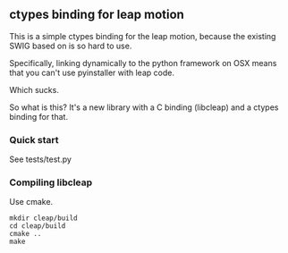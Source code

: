 ## ctypes binding for leap motion

This is a simple ctypes binding for the leap motion, because the existing
SWIG based on is so hard to use.

Specifically, linking dynamically to the python framework on OSX means
that you can't use pyinstaller with leap code.

Which sucks.

So what is this? It's a new library with a C binding (libcleap) and a ctypes
binding for that. 

### Quick start

See tests/test.py

### Compiling libcleap

Use cmake. 

    mkdir cleap/build
    cd cleap/build
    cmake ..
    make
